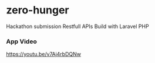 # zero-hunger
Hackathon submission Restfull APIs Build with Laravel PHP


### App Video
https://youtu.be/v7Aj4rbDQNw
